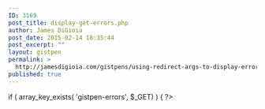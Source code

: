 ```yaml
---
ID: 3169
post_title: display-get-errors.php
author: James DiGioia
post_date: 2015-02-14 18:35:44
post_excerpt: ""
layout: gistpen
permalink: >
  http://jamesdigioia.com/gistpens/using-redirect-args-to-display-errors/display-get-errors-php/
published: true
---
```

if ( array_key_exists( 'gistpen-errors', $_GET) ) { ?>     <div class="error">
          <p>
    <?php
            echo 'The post saved with error codes: ' . $_GET['gistpen-errors'];
        ?>
  </p>    
</div>

<?php }
